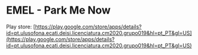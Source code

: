 # EMEL - Park Me Now

Play store: [https://play.google.com/store/apps/details?id=pt.ulusofona.ecati.deisi.licenciatura.cm2020.grupo019&hl=pt_PT&gl=US](https://play.google.com/store/apps/details?id=pt.ulusofona.ecati.deisi.licenciatura.cm2020.grupo019&hl=pt_PT&gl=US)
